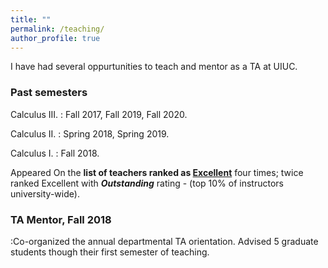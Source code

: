 ```yaml
---
title: ""
permalink: /teaching/
author_profile: true
---
```

I have had several oppurtunities to teach and mentor as a TA at UIUC.

### Past semesters

Calculus III.
: Fall 2017, Fall 2019, Fall 2020.

Calculus II.
: Spring 2018, Spring 2019.

Calculus I.
: Fall 2018.    


Appeared On the <b>list of teachers ranked as <a href="https://citl.illinois.edu/citl-101/measurement-evaluation/teaching-evaluation/teaching-evaluations-(ices)/teachers-ranked-as-excellent" target="_blank"> Excellent</a></b> four times; twice ranked Excellent with <b>_Outstanding_</b> rating - (top 10% of instructors university-wide).

### TA Mentor, Fall 2018
   :Co-organized the annual departmental TA orientation.
    Advised 5 graduate students though their first semester of teaching.
